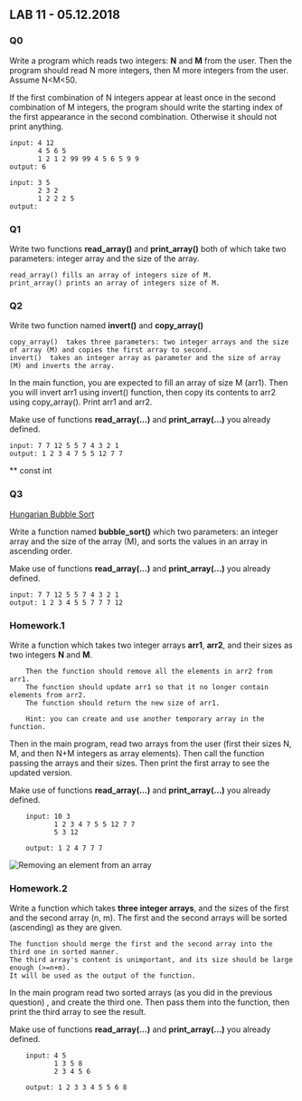 
## LAB 11 - 05.12.2018

### Q0

Write a program which reads two integers: **N** and **M** from the user. Then the program should read N more integers, then M more integers from the user. Assume N<M<50. 

 If the first combination of N integers appear at least once in the second combination of M integers, the program should write the starting index of the first appearance in the second combination. Otherwise it should not print anything. 


    input: 4 12
           4 5 6 5
           1 2 1 2 99 99 4 5 6 5 9 9
    output: 6
    
    input: 3 5
           2 3 2
           1 2 2 2 5
    output: 


### Q1

Write two functions **read_array()** and **print_array()** both of which take two parameters: integer array and the size of the array.

    read_array() fills an array of integers size of M.
    print_array() prints an array of integers size of M.

### Q2

Write two function named **invert()** and **copy_array()** 

    copy_array()  takes three parameters: two integer arrays and the size of array (M) and copies the first array to second. 
    invert()  takes an integer array as parameter and the size of array (M) and inverts the array.


 In the main function, you are expected to fill an array of size M (arr1). Then you will invert arr1 using invert() function, then copy its contents to arr2 using copy_array(). Print arr1 and arr2.
 
 
Make use of functions **read_array(...)** and **print_array(...)** you already defined.

    input: 7 7 12 5 5 7 4 3 2 1
    output: 1 2 3 4 7 5 5 12 7 7
    
    
** const int

### Q3


[Hungarian Bubble Sort](https://www.youtube.com/watch?v=lyZQPjUT5B4&t=169s)

Write a function named **bubble_sort()** which two parameters: an integer array and the size of the array (M), and sorts the values in an array in ascending order. 

Make use of functions **read_array(...)** and **print_array(...)** you already defined.

    input: 7 7 12 5 5 7 4 3 2 1
    output: 1 2 3 4 5 5 7 7 7 12 



### Homework.1

Write a function which takes two integer arrays **arr1**, **arr2**, and their sizes as two integers **N** and **M**. 

        Then the function should remove all the elements in arr2 from arr1. 
        The function should update arr1 so that it no longer contain elements from arr2. 
        The function should return the new size of arr1.

        Hint: you can create and use another temporary array in the function. 

Then in the main program, read two arrays from the user (first their sizes N, M, and then N+M integers as array elements). Then call the function passing the arrays and their sizes. Then print the first array to see the updated version. 


Make use of functions **read_array(...)** and **print_array(...)** you already defined.


        input: 10 3
               1 2 3 4 7 5 5 12 7 7
               5 3 12
               
        output: 1 2 4 7 7 7


![Removing an element from an array](https://github.com/hkmztrk/CMPE150/blob/master/week11/remove-arr.PNG)

### Homework.2

Write a function which takes **three integer arrays**, and the sizes of the first and the second array (n, m).  The first and the second arrays will be sorted (ascending) as they are given. 

    The function should merge the first and the second array into the third one in sorted manner. 
    The third array's content is unimportant, and its size should be large enough (>=n+m). 
    It will be used as the output of the function. 

In the main program read two sorted arrays (as you did in the previous question) , and create the third one. Then pass them into the function, then print the third array to see the result.


Make use of functions **read_array(...)** and **print_array(...)** you already defined.


        input: 4 5 
               1 3 5 8 
               2 3 4 5 6
               
        output: 1 2 3 3 4 5 5 6 8


```python

```
